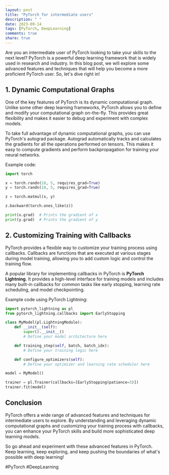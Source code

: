 ```yaml
---
layout: post
title: "PyTorch for intermediate users"
description: " "
date: 2023-09-14
tags: [PyTorch, DeepLearning]
comments: true
share: true
---
```


Are you an intermediate user of PyTorch looking to take your skills to the next level? PyTorch is a powerful deep learning framework that is widely used in research and industry. In this blog post, we will explore some advanced features and techniques that will help you become a more proficient PyTorch user. So, let's dive right in!

## 1. Dynamic Computational Graphs

One of the key features of PyTorch is its dynamic computational graph. Unlike some other deep learning frameworks, PyTorch allows you to define and modify your computational graph on-the-fly. This provides great flexibility and makes it easier to debug and experiment with complex models.

To take full advantage of dynamic computational graphs, you can use PyTorch's autograd package. Autograd automatically tracks and calculates the gradients for all the operations performed on tensors. This makes it easy to compute gradients and perform backpropagation for training your neural networks.

Example code:

```python
import torch

x = torch.randn(10, 5, requires_grad=True)
y = torch.randn(10, 5, requires_grad=True)

z = torch.matmul(x, y)

z.backward(torch.ones_like(z))

print(x.grad)  # Prints the gradient of x
print(y.grad)  # Prints the gradient of y
```

## 2. Customizing Training with Callbacks

PyTorch provides a flexible way to customize your training process using callbacks. Callbacks are functions that are executed at various stages during model training, allowing you to add custom logic and control the training flow.

A popular library for implementing callbacks in PyTorch is **PyTorch Lightning**. It provides a high-level interface for training models and includes many built-in callbacks for common tasks like early stopping, learning rate scheduling, and model checkpointing.

Example code using PyTorch Lightning:

```python
import pytorch_lightning as pl
from pytorch_lightning.callbacks import EarlyStopping

class MyModel(pl.LightningModule):
    def __init__(self):
        super().__init__()
        # Define your model architecture here

    def training_step(self, batch, batch_idx):
        # Define your training logic here

    def configure_optimizers(self):
        # Define your optimizer and learning rate scheduler here

model = MyModel()

trainer = pl.Trainer(callbacks=[EarlyStopping(patience=3)])
trainer.fit(model)
```

## Conclusion

PyTorch offers a wide range of advanced features and techniques for intermediate users to explore. By understanding and leveraging dynamic computational graphs and customizing your training process with callbacks, you can enhance your PyTorch skills and build more sophisticated deep learning models.

So go ahead and experiment with these advanced features in PyTorch. Keep learning, keep exploring, and keep pushing the boundaries of what's possible with deep learning!

\#PyTorch #DeepLearning